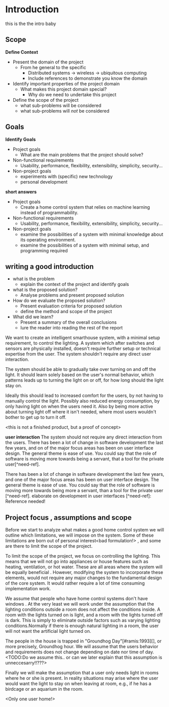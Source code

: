 
# Introduction

this is the the intro baby

## Scope

__Define Context__

* Present the domain of the project
  * From he general to the specific
    * Distributed systems -> wireless -> ubiquitous computing
    * Include references to demonstrate you know the domain
* Identify important properties of the project domain
  * What makes this project domain special?
    * Why do we need to undertake this project
* Define the scope of the project
  * what sub-problems will be considered
  * what sub-problems will _not_ be considered

## Goals

__Identify Goals__

* Project goals
  * What are the main problems that the project should solve?
* Non-functional requirements
  * Usability, performance, flexibility, extensibility, simplicity, security...
* Non-project goals
  * experiments with (specific) new technology
  * personal development

__short answers__

* Project goals
    * Create a home control system that relies on machine learning instead of programmability.
* Non-functional requirements
  * Usability, performance, flexibility, extensibility, simplicity, security...
* Non-project goals
    * examine the possibilities of a system with minimal knowledge about its operating environment.
    * examine the possibilities of a system with minimal setup, and programming required




## writing a good introduction

* what is the problem
    - explain the context of the project and identify goals
* what is the proposed solution?
    - Analyse problems and present proposed solution
* How do we evaluate the proposed solution?
    - Present evaluation criteria for proposed solution
    - define the method and scope of the project
* What did we learn?
    - Present a summary of the overall conclusions
    - lure the reader into reading the rest of the report

We want to create an intelligent smarthouse system, with a minimal setup requirement, to control the lighting. A system which after switches and sensors are physically installed, doesn't require further setup or technical expertise from the user. The system shouldn't require any direct user interaction.

The system should be able to gradually take over turning on and off the light. It should learn solely based on the user's normal behavior, which patterns leads up to turning the light on or off, for how long should the light stay on. 

Ideally this should lead to increased comfort for the users, by not having to manually control the light. Possibly also reduced energy consumption, by only having light on when the users need it. Also by being more active about turning light off where it isn't needed, where most users wouldn't bother to get up to turn it off.

<this is not a finished product, but a proof of concept>
<minimum installation and configuration>
<minimum user interaction>
<we want to collect real life data that we can analyze>

**user interaction**
<find a way to include this section either here or in the analysis>
The system should not require any direct interaction from the users. There has been a lot of change in software development the last few years, and on of the major focus areas has been on user interface design. The general theme is ease of use. You could say that the role of software is moving more towards being a servant, that a tool for the private user[^need-ref]. 
<elaborate on development in user interfaces >

There has been a lot of change in software development the last few years, and one of the major focus areas has been on user interface design. The general theme is ease of use. You could say that the role of software is moving more towards being more a servant, than a tool for the private user [^need-ref]. elaborate on development in user interfaces [^need-ref]: Reference needed!




## Project focus , assumptions and scope

<change the tone of the section. define focus areas instead of limitations >

Before we start to analyze what makes a good home control system we will outline which  limitations, we will impose on the system. Some of these limitations are born out of personal interest<bad formulation!> , and some are there to limit the scope of the project. 

To  limit the scope of the project, we focus on controlling the lighting. This means that we will not go into appliances or house features such as heating, ventilation, or hot water. These are all areas where the system will be equally beneficial . However, modifying the system to incorporate these elements, would not require any major changes to the fundamental design of the core system. It would rather  require a lot of  time consuming implementation work. <BS we focus on lighting to get deeper>

We assume that people who have home control systems don't have windows . At the very least we will work under the assumption that the lighting conditions outside a room does not affect the conditions inside. A room with the lights turned on is light, and a room with the lights turned off is dark. This is simply to eliminate outside factors such as varying lighting conditions.Normally if there is enough natural lighting in a room, the user will not want the artificial light turned on. <reevaluate>

The people in the house is trapped in "Groundhog Day"[#ramis:1993][], or more precisely, Groundhog hour. We will assume that the users behavior and requirements does not change depending on date nor  time of day. 
<TODO:Do we assume this.. or can we later explain that this assumption is unneccesarry!!???>

Finally we will make the assumption that a user only needs light in rooms where he or she is present. In reality situations may arise where the user would want the light to stay on when leaving at room, e.g., if he has a birdcage or an aquarium in the room.

<Only one user home!>




